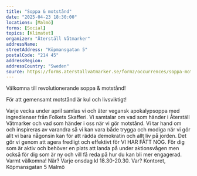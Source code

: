 ```yaml
---
title: "Soppa & motstånd"
date: "2025-04-23 18:30:00"
locations: [Malmö]
forms: [Social]
topics: [Klimatet]
organizer: "Återställ Våtmarker"
addressName:
streetAddress: "Köpmansgatan 5"
postalCode: "214 45"
addressRegion:
addressCountry: "Sweden"
source: https://forms.aterstallvatmarker.se/formz/occurrences/soppa-motstand-malmo-2025-04-23/registrations/new
---
```

Välkomna till revolutionerande soppa & motstånd! 

För att gemensamt motstånd är kul och livsviktigt! 

Varje vecka under april samlas vi och äter vegansk apokalypsoppa med ingredienser från Folkets Skafferi. Vi samtalar om vad som händer i Återställ Våtmarker och vad som händer i oss när vi gör motstånd. Vi tar hand om och inspireras av varandra så vi kan vara både trygga och modiga när vi gör allt vi bara någonsin kan för att rädda demokratin och allt liv på jorden. Det gör vi genom att agera fredligt och effektivt för VI HAR FÅTT NOG. För dig som är aktiv och behöver en plats att landa på under aktionsvågen men också för dig som är ny och vill få reda på hur du kan bli mer engagerad. Varmt välkomna! När? Varje onsdag kl 18.30-20.30. Var? Kontoret, Köpmansgatan 5 Malmö
